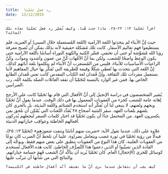 ```yaml
---
title:  رد فعل نَحَمْيَا
date:  13/12/2019
---
```


`اقرأ نَحَمْيَا ١٣: ٢٣-٢٥. ماذا حدث هُنا، وكيف تُفسِّر رد فعل نَحَمْيَا تجاه تلك الحالة؟`

حيث إنَّ الأبناء لم يتحدثوا اللغة الآرامية (اللغة المُستعملة خلال السبي) أو العبرية، فلم يستطيعوا فهم تعاليم الأسفار. كانت تلك مُشكلة حقيقية لأنه بذلك يمكن أن تُصبح معرفة رؤيا الله مُشوَّشة أو حتى أن تختفي. فسَّر الكتبة والكهنة التوراة أساسًا باللغة الآرامية حتى يكون الوعظ واضحًا للشعب. ولكن بما أنَّ الأمَّهات كُنَّ من عمون وأشدود وموآب، وكُنَّ الراعيات الأساسيات للأبناء، فليس من المُستغرب أنَّ الأبناء لم يتكلموا بلغة آبائهم كذلك. إنَّ اللغة التي نتحدث بها تُعطي شكلًا وقيمة للطريقة التي نُفكِّر بها حيال المفاهيم لأننا نستعمل مفردات تلك الثقافة. وإنَّ فُقدان لغة الكتاب المقدس كانت تعني فُقدان الطابع الخاص بها. فمن غير الوارد بالنسبة لنَحَمْيَا أن تفقد العائلات الصلة بكلمة الله، رب العبرانيين.

يُشير المتخصصون في دراسة الإنجيل إلى أنَّ الأفعال التي قام بها نَحَمْيَا كانت على الأرجح إهانة عامة للشعب كجزء من العقوبات المعمول بها في ذلك الوقت. عندما يقول أنَّ نَحَمْيَا وبخهم ولعنهم، لا ينبغي لنا أن نُفكِّر أنه استخدم الشتائم واللغة البذيئة، بل بالحري كان يلعنهم بلعنات العهد. سفر التثنية أصحاح ٢٨ يُعَدِّد اللعنات التي يُمْكِن أن تلحق بمن يكسرون العهد. من المحتمل جدًا أن يكون نَحَمْيَا قد اختار كلمات السفر ليجعلهم يُدركون أفعالهم الخاطئة وعواقِب خياراتهم الدنيئة.

علاوة على ذلك، عندما تقول الآية: «ضربت منهم أناسًا ونتفت شعورَهم» (نَحَمْيَا ١٣: ٢٥)، فبدلًا من رؤية نَحَمْيَا في ثورة غضب ويتعامل بضراوة، علينا أن نلحظ أنَّ الضرب كان نوعًا من العقوبات العلنية. كان هذا النوع من العقوبات ينطبق على بعض منهم فقط، ويوجَّه إلى القادة الذين تسبَّبوا أو الذين دعموا هذا التَّصرُّف الخاطئ. كانت هذه الأفعال تُستخدم كوسائل للخزي (الإخجال) العام. كان نَحَمْيَا يُريد أن يتأكَّد أنَّ الشعب فَهِمَ جسامة خياراتهم. والنتائج التي من شأنها أن تترتَّب عليها.

`كيف يجب أن نتعامل عندما نرى أنَّ ما نعتقد أنَّه أفعال خاطئة في الكنيسة؟`